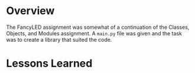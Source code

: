 # Overview

The FancyLED assignment was somewhat of a continuation of the Classes, Objects, and Modules assignment. A `main.py` file was given and the task was to create a library that suited the code.

# Lessons Learned 

